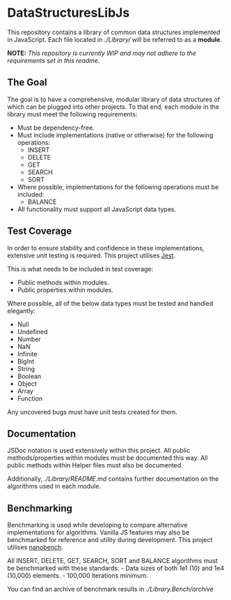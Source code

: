 # DataStructuresLibJs
This repository contains a library of common data structures implemented in JavaScript. Each file located in *./Library/* will be referred to as a **module**.

**NOTE:** *This repository is currently WIP and may not adhere to the requirements set in this readme.*


## The Goal
The goal is to have a comprehensive, modular library of data structures of which can be plugged into other projects. To that end, each module in the library must meet the following requirements:
- Must be dependency-free.
- Must include implementations (native or otherwise) for the following operations:
	- INSERT
	- DELETE
	- GET
	- SEARCH
	- SORT
- Where possible, implementations for the following operations must be included:
	- BALANCE
- All functionality must support all JavaScript data types.


## Test Coverage
In order to ensure stability and confidence in these implementations, extensive unit testing is required.
This project utilises [Jest](https://jestjs.io/).

This is what needs to be included in test coverage:
 - Public methods within modules.
 - Public properties within modules.

Where possible, all of the below data types must be tested and handled elegantly:
- Null
- Undefined
- Number 
- NaN
- Infinite
- BigInt
- String
- Boolean
- Object
- Array
- Function

Any uncovered bugs must have unit tests created for them.


## Documentation
JSDoc notation is used extensively within this project. 
All public methods/properties within modules must be documented this way.
All public methods within Helper files must also be documented.

Additionally, *./Library/README.md* contains further documentation on the algorithms used in each module.


## Benchmarking
Benchmarking is used while developing to compare alternative implementations for algorithms.
Vanilla JS features may also be benchmarked for reference and utility during development.
This project utilises [nanobench](https://www.npmjs.com/package/nanobench).

All INSERT, DELETE, GET, SEARCH, SORT and BALANCE algorithms must be benchmarked with these standards:
	- Data sizes of both 1e1 (10) and 1e4 (10,000) elements.
	- 100,000 iterations minimum.

You can find an archive of benchmark results in *./Library.Bench/archive*